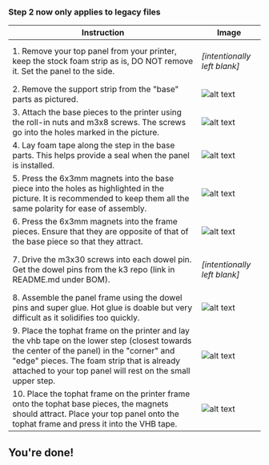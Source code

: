 ### Step 2 now only applies to legacy files

Instruction | Image
| --- | ---
|1. Remove your top panel from your printer, keep the stock foam strip as is, DO NOT remove it. Set the panel to the side. | <br /> *[intentionally left blank]* <br /> <br />
|2. Remove the support strip from the "base" parts as pictured. | ![alt text](https://github.com/jakub874/Jakub3DPrinterMods/blob/main/Tophat/img/Screenshot%202023-01-28%20234559.png?raw=true)
|3. Attach the base pieces to the printer using the roll-in nuts and m3x8 screws. The screws go into the holes marked in the picture. | ![alt text](https://github.com/jakub874/Jakub3DPrinterMods/blob/main/Tophat/img/Screenshot%202023-01-28%20235321.png?raw=true)
|4. Lay foam tape along the step in the base parts. This helps provide a seal when the panel is installed. | ![alt text](https://github.com/jakub874/Jakub3DPrinterMods/blob/main/Tophat/img/Screenshot%202023-01-29%20000729.png?raw=true)
|5. Press the 6x3mm magnets into the base piece into the holes as highlighted in the picture. It is recommended to keep them all the same polarity for ease of assembly. | ![alt text](https://github.com/jakub874/Jakub3DPrinterMods/blob/main/Tophat/img/Screenshot%202023-01-28%20235627.png?raw=true)
|6. Press the 6x3mm magnets into the frame pieces. Ensure that they are opposite of that of the base piece so that they attract. | ![alt text](https://github.com/jakub874/Jakub3DPrinterMods/blob/main/Tophat/img/Screenshot%202023-01-29%20000252.png?raw=true)
|7. Drive the m3x30 screws into each dowel pin. Get the dowel pins from the k3 repo (link in README.md under BOM). | <br /> *[intentionally left blank]* <br /> <br />
|8. Assemble the panel frame using the dowel pins and super glue. Hot glue is doable but very difficult as it solidifies too quickly. | ![alt text](https://github.com/jakub874/Jakub3DPrinterMods/blob/main/Tophat/img/Screenshot%202023-01-29%20000215.png?raw=true)
|9. Place the tophat frame on the printer and lay the vhb tape on the lower step (closest towards the center of the panel) in the "corner" and "edge" pieces. The foam strip that is already attached to your top panel will rest on the small upper step. | ![alt text](https://github.com/jakub874/Jakub3DPrinterMods/blob/main/Tophat/img/Screenshot%202023-01-28%20234456.png?raw=true)
|10. Place the tophat frame on the printer frame onto the tophat base pieces, the magnets should attract. Place your top panel onto the tophat frame and press it into the VHB tape. | ![alt text](https://github.com/jakub874/Jakub3DPrinterMods/blob/main/Tophat/img/Screenshot%202023-01-29%20002005.png?raw=true)

## You're done!